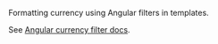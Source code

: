 Formatting currency using Angular filters in templates.

See [Angular currency filter docs](http://docs.angularjs.org/api/ng/filter/currency).
